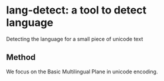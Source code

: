 # lang-detect: a tool to detect language

Detecting the language for a small piece of unicode text

## Method

We focus on the Basic Multilingual Plane in unicode encoding.


